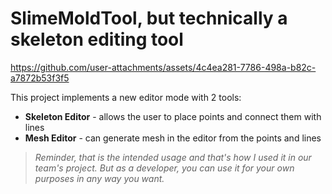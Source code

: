 # SlimeMoldTool, but technically a skeleton editing tool

https://github.com/user-attachments/assets/4c4ea281-7786-498a-b82c-a7872b53f3f5

This project implements a new editor mode with 2 tools:
- **Skeleton Editor** - allows the user to place points and connect them with lines
- **Mesh Editor** - can generate mesh in the editor from the points and lines

> *Reminder, that is the intended usage and that's how I used it in our team's project.*
> *But as a developer, you can use it for your own purposes in any way you want.*
